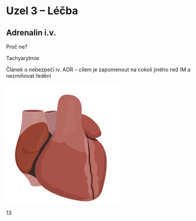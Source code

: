 <div class="w3-row">
<div class="w3-half w3-small">


# Uzel 3 – Léčba

## Adrenalin i.v.

Proč ne? 

Tachyarytmie

Článek o nebezpečí iv. ADR – cílem je zapomenout na cokoli jiného než IM a nezmiňovat ředění


</div>
<div class="w3-half">

![slide_13_srdce](slide_13_srdce.gif)


</div>
</div>

<div class="w3-center">13</div>

